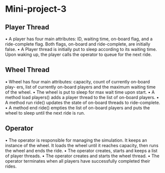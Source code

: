 # Mini-project-3
## Player Thread
• A player has four main attributes: ID, waiting time, on-board flag, and a ride-complete flag. Both flags, on-board and ride-complete, are initially false.
• A Player thread is initially put to sleep according to its waiting time. Upon waking up, the player calls the operator to queue for the next ride.
## Wheel Thread
• Wheel has four main attributes: capacity, count of currently on-board play- ers, list of currently on-board players and the maximum waiting time of the wheel.
• The wheel is put to sleep for max wait time upon start.
• A method load players() adds a player thread to the list of on-board players.
• A method run ride() updates the state of on-board threads to ride-complete.
• A method end ride() empties the list of on-board players and puts the wheel to sleep until the next ride is run.
## Operator
• The operator is responsible for managing the simulation. It keeps an instance of the wheel. It loads the wheel until it reaches capacity, then runs the wheel and ends the ride.
• The operator creates, starts and keeps a list of player threads.
• The operator creates and starts the wheel thread.
• The operator terminates when all players have successfully completed their rides.
